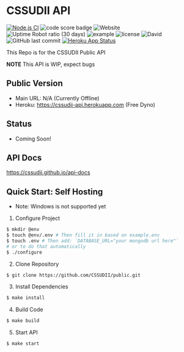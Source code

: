 # CSSUDII API
[![Node.js CI](https://github.com/CSSUDII/public/actions/workflows/node-tests.yml/badge.svg)](https://github.com/CSSUDII/public/actions/workflows/node-tests.yml) ![code score badge](https://www.code-inspector.com/project/21868/score/svg) ![Website](https://img.shields.io/website?down_message=offline&label=API&up_message=online&url=https%3A%2F%2Fcssudii.loophole.site) ![Uptime Robot ratio (30 days)](https://img.shields.io/uptimerobot/ratio/m787949650-67589e69fbffafdf836b1b85) ![example](https://img.shields.io/badge/dynamic/json?label=Example%20API%20Response&query=example&url=https%3A%2F%2Fcssudii.loophole.site%2Fv1%2Fplaceholders) ![license](https://img.shields.io/github/license/CSSUDII/public) ![David](https://david-dm.org/CSSUDII/public.svg) ![GitHub last commit](https://img.shields.io/github/last-commit/CSSUDII/public) [![Heroku App Status](http://heroku-shields.herokuapp.com/cssudii-api)](https://cssudii-api.herokuapp.com)

This Repo is for the CSSUDII Public API

**NOTE** This API is WIP, expect bugs

## Public Version
- Main URL: N/A (Currently Offline)
- Heroku: https://cssudii-api.herokuapp.com (Free Dyno)

## Status
- Coming Soon!

## API Docs
https://cssudii.github.io/api-docs

## Quick Start: Self Hosting
- Note: Windows is not supported yet

1. Configure Project
```bash
$ mkdir @env
$ touch @env/.env # Then fill it in based on example.env
$ touch .env # Then add: `DATABASE_URL="your mongodb url here"`
# or to do that automatically
$ ./configure
```

2. Clone Repository
```bash
$ git clone https://github.com/CSSUDII/public.git
```

3. Install Dependencies
```bash
$ make install
```

4. Build Code
```bash
$ make build
```

5. Start API
```bash
$ make start
```
